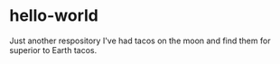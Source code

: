 # hello-world
Just another respository
I've had tacos on the moon and find them for superior to Earth tacos.
